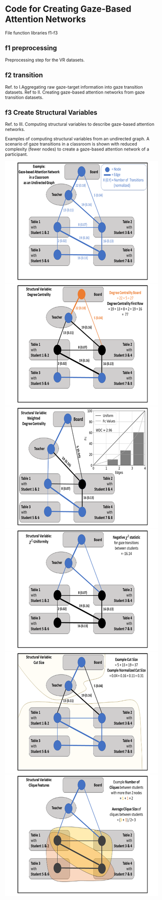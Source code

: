 # Code for Creating Gaze-Based Attention Networks

File function libraries f1-f3

## f1 preprocessing

Preprocessing step for the VR datasets.

## f2 transition

Ref. to I.Aggregating raw gaze-target information into gaze transition datasets.
Ref to II. Creating gaze-based attention networks from gaze transition datasets.

## f3 Create Structural Variables

Ref. to III. Computing structural variables to describe gaze-based attention networks.

Examples of computing structural variables from an undirected graph. A scenario of gaze transitions in a classroom is shown with reduced complexity (fewer nodes) to create a gaze-based attention network of a participant.  

<img src="img/SV_1.png" height="400"> 

<img src="img/SV_2.png" height="400"> 

<img src="img/SV_3.png" height="400"> 

<img src="img/SV_4.png" height="400"> 

<img src="img/SV_5.png" height="400"> 

<img src="img/SV_6.png" height="400"> 